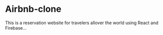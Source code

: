 # Airbnb-clone
This is a reservation website for travelers allover the world using React and Firebase...
